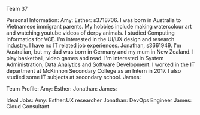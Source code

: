 Team 37

Personal Information:
Amy:
Esther: s3718706. I was born in Australia to Vietnamese immigrant parents. My hobbies include making watercolour art and watching youtube videos of derpy animals. I studied Computing Informatics for VCE. I'm interested in the UI/UX design and research industry. I have no IT related job experiences.
Jonathan, s3661949. I'm Australian, but my dad was born in Germany and my mum in New Zealand. I play basketball, video games
and read. I'm interested in System Administration, Data Analytics and Software Development. I worked in the IT department at
McKinnon Secondary College as an Intern in 2017. I also studied some IT subjects at secondary school.
James:

Team Profile:
Amy:
Esther:
Jonathan:
James:

Ideal Jobs:
Amy:
Esther:UX researcher
Jonathan: DevOps Engineer
James: Cloud Consultant
